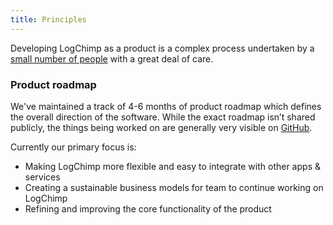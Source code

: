 ```yaml
---
title: Principles
---
```


Developing LogChimp as a product is a complex process undertaken by a [small number of people](https://github.com/logchimp/logchimp/graphs/contributors) with a great deal of care.

### Product roadmap

We've maintained a track of 4-6 months of product roadmap which defines the overall direction of the software. While the exact roadmap isn’t shared publicly, the things being worked on are generally very visible on [GitHub](https://github.com/logchimp/logchimp/).

Currently our primary focus is:

- Making LogChimp more flexible and easy to integrate with other apps & services
- Creating a sustainable business models for team to continue working on LogChimp
- Refining and improving the core functionality of the product
